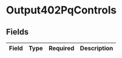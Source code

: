 # Output402PqControls


## Fields

| Field       | Type        | Required    | Description |
| ----------- | ----------- | ----------- | ----------- |